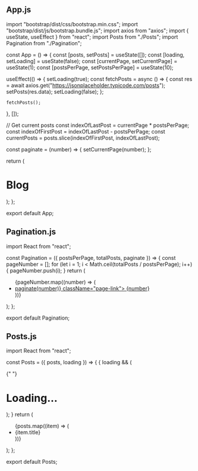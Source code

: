 ## App.js

import "bootstrap/dist/css/bootstrap.min.css";
import "bootstrap/dist/js/bootstrap.bundle.js";
import axios from "axios";
import { useState, useEffect } from "react";
import Posts from "./Posts";
import Pagination from "./Pagination";

const App = () => {
const [posts, setPosts] = useState([]);
const [loading, setLoading] = useState(false);
const [currentPage, setCurrentPage] = useState(1);
const [postsPerPage, setPostsPerPage] = useState(10);

useEffect(() => {
setLoading(true);
const fetchPosts = async () => {
const res = await axios.get("https://jsonplaceholder.typicode.com/posts");
setPosts(res.data);
setLoading(false);
};

    fetchPosts();

}, []);

// Get current posts
const indexOfLastPost = currentPage \* postsPerPage;
const indexOfFirstPost = indexOfLastPost - postsPerPage;
const currentPosts = posts.slice(indexOfFirstPost, indexOfLastPost);

const paginate = (number) => {
setCurrentPage(number);
};

return (
<div className="container p-5">
<h1 className="text-primary mb-5">Blog</h1>
<Posts posts={currentPosts} loading={loading} />
<Pagination
        postsPerPage={postsPerPage}
        totalPosts={posts.length}
        paginate={paginate}
      />
</div>
);
};

export default App;

## Pagination.js

import React from "react";

const Pagination = ({ postsPerPage, totalPosts, paginate }) => {
const pageNumber = [];
for (let i = 1; i < Math.ceil(totalPosts / postsPerPage); i++) {
pageNumber.push(i);
}
return (
<div>
<ul className="pagination mt-4">
{pageNumber.map((number) => (
<li className="page-item" key={number}>
<a href="!#" onClick={() => paginate(number)} className="page-link">
{number}
</a>
</li>
))}
</ul>
</div>
);
};

export default Pagination;

## Posts.js

import React from "react";

const Posts = ({ posts, loading }) => {
{
loading && (
<div>
{" "}
<h1 className="text-primary">Loading...</h1>
</div>
);
}
return (
<div className="">
<ul className="list-group">
{posts.map((item) => (
<li className="list-group-item" key={item.id}>
{item.title}
</li>
))}
</ul>
</div>
);
};

export default Posts;
